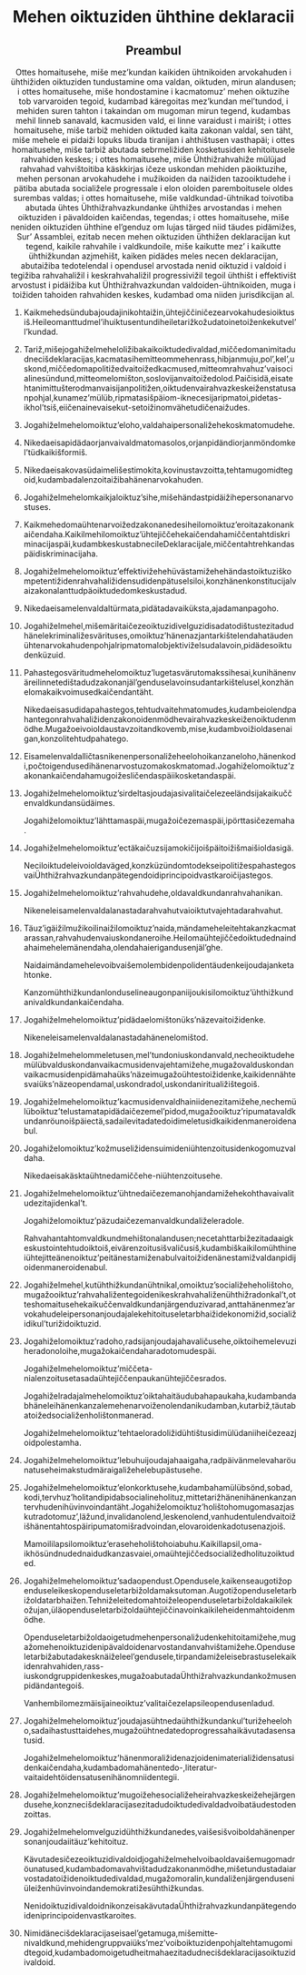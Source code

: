 <h1 align='center'>Mehen oiktuziden ühthine deklaracii</h1>
<h2 align='center'>Preambul</h2>
<p align='center'>Ottes homaitusehe, miše mez’kundan kaikiden ühtnikoiden arvokahuden i ühthižiden oiktuziden tundustamine oma valdan, oiktuden, mirun alandusen; i
ottes homaitusehe, miše hondostamine i kacmatomuz’ mehen oiktuzihe tob varvaroiden tegoid, kudambad käregoitas mez’kundan mel’tundod, i mehiden suren tahton i takaindan om mugoman mirun tegend, kudambas mehil linneb sanavald, kacmusiden vald, ei linne varaidust i mairišt; i
ottes homaitusehe, miše tarbiž mehiden oiktuded kaita zakonan valdal, sen täht, miše mehele ei pidaiži lopuks libuda tiranijan i ahthištusen vasthapäi; i
ottes homaitusehe, miše tarbiž abutada sebrmeližiden kosketusiden kehitoitusele rahvahiden keskes; i
ottes homaitusehe, miše Ühthižrahvahiže mülüjad rahvahad vahvištoitiba käskkirjas ičeze uskondan mehiden päoiktuzihe, mehen personan arvokahudehe i mužikoiden da naižiden tazooiktudehe i pätiba abutada socialižele progressale i elon oloiden paremboitusele oldes surembas valdas; i
ottes homaitusehe, miše valdkundad-ühtnikad toivotiba abutada ühtes Ühthižrahvazkundanke ühthižes arvostandas i mehen oiktuziden i pävaldoiden kaičendas, tegendas; i
ottes homaitusehe, miše neniden oiktuziden ühthine el’genduz om lujas tärged niid täudes pidämižes,
Sur’ Assamblei,
ezitab necen mehen oiktuziden ühthižen deklaracijan kut tegend, kaikile rahvahile i valdkundoile, miše kaikutte mez’ i kaikutte ühthižkundan azjmehišt, kaiken pidädes meles necen deklaracijan, abutaižiba tedotelendal i opendusel arvostada nenid oiktuzid i valdoid i tegižiba rahvahaližil i keskrahvahaližil progressivižil tegoil ühthišt i effektivišt arvostust i pidäižiba kut Ühthižrahvazkundan valdoiden-ühtnikoiden, muga i toižiden tahoiden rahvahiden keskes, kudambad oma niiden jurisdikcijan al.</p>
<ol>
  <li>
    <p>Kaikmehedsündubajoudajinikohtaižin,ühtejiččiničezearvokahudesioiktusiš.Heileomanttudmel’ihuiktusentundiheiletarižkožudatoinetoiženkekutvel’l’kundad.</p>
  </li>
  <li>
    <p>Tariž,mišejogahiželmeheloližibakaikoiktudedivaldad,miččedomanimitadudnecišdeklaracijas,kacmatasihemitteommehenrass,hibjanmuju,pol’,kel’,uskond,miččedomapolitižedvaitoižedkacmused,mitteomrahvahuz’vaisocialinesündund,mitteomelomišton,soslovijanvaitoižedolod.Paičisidä,eisatehtanimittušterodmanvaisijanpolitižen,oiktudenvairahvazkeskeiženstatusanpohjal,kunamez’mülüb,ripmatasišpäiom-iknecesijaripmatoi,pidetas-ikhol’tsiš,eiičenainevaisekut-setoižinomvähetudičenaižudes.</p>
  </li>
  <li>
    <p>Jogahiželmehelomoiktuz’eloho,valdahaipersonaližehekoskmatomudehe.</p>
  </li>
  <li>
    <p>Nikedaeisapidädaorjanvaivaldmatomasolos,orjanpidändiorjanmöndomkel’tüdkaikišformiš.</p>
  </li>
  <li>
    <p>Nikedaeisakovasüdaimelišestimokita,kovinustavzoitta,tehtamugomidtegoid,kudambadalenzoitaižibahänenarvokahuden.</p>
  </li>
  <li>
    <p>Jogahiželmehelomkaikjaloiktuz’sihe,mišehändastpidäižihepersonanarvostuses.</p>
  </li>
  <li>
    <p>Kaikmehedomaühtenarvoižedzakonanedesiheilomoiktuz’eroitazakonankaičendaha.Kaikilmehilomoiktuz’ühtejiččehekaičendahamiččentahtdiskriminacijaspäi,kudambkeskustabnecileDeklaracijale,miččentahtrehkandaspäidiskriminacijaha.</p>
  </li>
  <li>
    <p>Jogahiželmehelomoiktuz’effektivižehehüvästamižehehändastoiktuziškompetentižidenrahvahaližidensudidenpätuselsiloi,konzhänenkonstitucijalvaizakonalanttudpäoiktudedomkeskustadud.</p>
  </li>
  <li>
    <p>Nikedaeisamelenvaldaltürmata,pidätadavaiküksta,ajadamanpagoho.</p>
  </li>
  <li>
    <p>Jogahiželmehel,mišemäritaičezeoiktuzidivelguzidisadatodištustezitadudhänelekriminaližesvärituses,omoiktuz’hänenazjantarkištelendahatäudenühtenarvokahudenpohjalripmatomalobjektiviželsudalavoin,pidädesoiktudenküzuid.</p>
  </li>
  <li>
    <p>Pahastegosväritudmehelomoiktuz’lugetasvärutomakssihesai,kunihänenväreilinnetedištadudzakonanjäl’genduselavoinsudantarkištelusel,konzhänelomakaikvoimusedkaičendantäht.</p>
    <p>Nikedaeisasudidapahastegos,tehtudvaitehmatomudes,kudambeiolendpahantegonrahvahaližidenzakonoidenmödhevairahvazkeskeiženoiktudenmödhe.Mugažoeivoioldaustavzoitandkovemb,mise,kudambvoižioldasenaigan,konzolitehtudpahatego.</p>
  </li>
  <li>
    <p>Eisamelenvaldalličtasnikenenpersonaližeheelohoikanzaneloho,hänenkodi,počtoigendusedihänenarvostuzomakoskmatomad.Jogahiželomoiktuz’zakonankaičendahamugoižesličendaspäiikosketandaspäi.</p>
  </li>
  <li>
    <p>Jogahiželmehelomoiktuz’sirdeltasjoudajasivalitaičelezeeländsijakaikuččenvaldkundansüdäimes.</p>
    <p>Jogahiželomoiktuz’lähttamaspäi,mugažoičezemaspäi,ipörttasičezemaha.</p>
  </li>
  <li>
    <p>Jogahiželmehelomoiktuz’ectäkaičuzsijamokičijoišpäitoižišmaišioldasigä.</p>
    <p>Neciloiktudeleivoioldaväged,konzküzündomtodekseipolitižespahastegosvaiÜhthižrahvazkundanpätegendoidiprincipoidvastkaroičijastegos.</p>
  </li>
  <li>
    <p>Jogahiželmehelomoiktuz’rahvahudehe,oldavaldkundanrahvahanikan.</p>
    <p>Nikeneleisamelenvaldalanastadarahvahutvaioiktutvajehtadarahvahut.</p>
  </li>
  <li>
    <p>Täuz’igäižilmužikoilinaižilomoiktuz’naida,mändameheleitehtakanzkacmatarassan,rahvahudenvaiuskondaneroihe.Heilomaühtejiččedoiktudednaindahaimehelemänendaha,olendahaierigandusenjäl’ghe.</p>
    <p>Naidaimändamehelevoibvaišemolembidenpolidentäudenkeijoudajanketahtonke.</p>
    <p>Kanzomühthižkundanlonduselineaugonpaniijoukisilomoiktuz’ühthižkundanivaldkundankaičendaha.</p>
  </li>
  <li>
    <p>Jogahiželmehelomoiktuz’pidädaelomištonüks’näzevaitoižidenke.</p>
    <p>Nikeneleisamelenvaldalanastadahänenelomištod.</p>
  </li>
  <li>
    <p>Jogahiželmehelommeletusen,mel’tundoniuskondanvald,necheoiktudehemülübvalduskondanvaikacmusidenvajehtamižehe,mugažovalduskondanvaikacmusidenpidämahaüks’näzeimugažoühtestoižidenke,kaikidennähtesvaiüks’näzeopendamal,uskondradol,uskondaniritualižištegoiš.</p>
  </li>
  <li>
    <p>Jogahiželmehelomoiktuz’kacmusidenvaldhainiidenezitamižehe,nechemülüboiktuz’telustamatapidädaičezemel’pidod,mugažooiktuz’ripumatavaldkundanröunoišpäiectä,sadailevitadatedoidimeletusidkaikidenmaneroidenabul.</p>
  </li>
  <li>
    <p>Jogahiželomoiktuz’kožmuseližidensuimideniühtenzoitusidenkogomuzvaldaha.</p>
    <p>Nikedaeisakäsktaühtnedamiččehe-niühtenzoitusehe.</p>
  </li>
  <li>
    <p>Jogahiželmehelomoiktuz’ühtnedaičezemanohjandamižehekohthavaivalitudezitajidenkal’t.</p>
    <p>Jogahiželomoiktuz’päzudaičezemanvaldkundaliželeradole.</p>
    <p>Rahvahantahtomvaldkundmehištonalandusen;necetahttarbižezitadaaigkeskustointehtudoiktoiš,eivärenzoitusišvaličusiš,kudambiškaikilomühthineiühtejitteänenoiktuz’peitänestamiženabulvaitoižidenänestamižvaldanpidijoidenmaneroidenabul.</p>
  </li>
  <li>
    <p>Jogahiželmehel,kutühthižkundanühtnikal,omoiktuz’socialižeheholištoho,mugažooiktuz’rahvahaližentegoidenikeskrahvahaliženühthižradonkal’t,otteshomaitusehekaikuččenvaldkundanjärgenduzivarad,anttahänenmez’arvokahudeleipersonanjoudajalekehitoituseletarbhaižidekonomižid,socialižidikul’turižidoiktuzid.</p>
  </li>
  <li>
    <p>Jogahiželomoiktuz’radoho,radsijanjoudajahavaličusehe,oiktoihemelevuziheradonoloihe,mugažokaičendaharadotomudespäi.</p>
    <p>Jogahiželmehelomoiktuz’miččeta-nialenzoitusetasadaühtejiččenpaukanühtejiččesrados.</p>
    <p>Jogahiželradajalmehelomoiktuz’oiktahaitäudubahapaukaha,kudambandabhäneleihänenkanzalemehenarvoiženolendanikudamban,kutarbiž,täutabatoižedsocialiženholištonmanerad.</p>
    <p>Jogahiželmehelomoiktuz’tehtaeloradoližidühtištusidimülüdaniiheičezeazjoidpolestamha.</p>
  </li>
  <li>
    <p>Jogahiželmehelomoiktuz’lebuhuijoudajahaaigaha,radpäivänmelevaharöunatuseheimakstudmäraigaližehelebupästusehe.</p>
  </li>
  <li>
    <p>Jogahiželmehelomoiktuz’elonkorktusehe,kudambahamülübsönd,sobad,kodi,tervhuz’holitandipidabsocialineholituz,mittetarižhänenihänenkanzantervhudenihüvinvoindantäht.Jogahiželomoiktuz’holištohomugomasazjaskutradotomuz’,läžund,invalidanolend,leskenolend,vanhudentulendvaitoižišhänentahtospäiripumatomišradvoindan,elovaroidenkadotusenazjoiš.</p>
    <p>Mamoililapsilomoiktuz’eraseheholištohoiabuhu.Kaikillapsil,oma-ikhösündnudednaidudkanzasvaiei,omaühtejiččedsocialižedholituzoiktuded.</p>
  </li>
  <li>
    <p>Jogahiželmehelomoiktuz’sadaopendust.Opendusele,kaikenseaugotižopenduseleikeskopenduseletarbižoldamaksutoman.Augotižopenduseletarbižoldatarbhaižen.Tehniželeitedomahtoiželeopenduseletarbižoldakaikilekožujan,üläopenduseletarbižoldaühtejiččinavoinkaikileheidenmahtoidenmödhe.</p>
    <p>Openduseletarbižoldaoigetudmehenpersonaližudenkehitoitamižehe,mugažomehenoiktuzidenipävaldoidenarvostandanvahvištamižehe.Openduseletarbižabutadakesknäiželeel’gendusele,tirpandamiželeisebrastuselekaikidenrahvahiden,rass-iuskondgruppidenkeskes,mugažoabutadaÜhthižrahvazkundankožmusenpidändantegoiš.</p>
    <p>Vanhembilomezmäisijaineoiktuz’valitaičezelapsileopendusenladud.</p>
  </li>
  <li>
    <p>Jogahiželmehelomoiktuz’joudajasühtnedaühthižkundankul’turižeheeloho,sadaihastusttaidehes,mugažoühtnedatedoprogressahaikävutadasensatusid.</p>
    <p>Jogahiželmehelomoiktuz’hänenmoraližidenazjoidenimaterialižidensatusidenkaičendaha,kudambadomahänentedo-,literatur-vaitaidehtöidensatusenihänomniidentegii.</p>
  </li>
  <li>
    <p>Jogahiželmehelomoiktuz’mugoižehesocialižeheirahvazkeskeižehejärgendusehe,konznecišdeklaracijasezitadudoiktudedivaldadvoibatäudestodenzoittas.</p>
  </li>
  <li>
    <p>Jogahiželmehelomvelguzidühthižkundanedes,vaišesišvoiboldahänenpersonanjoudaiitäuz’kehitoituz.</p>
    <p>Kävutadesičezeoiktuzidivaldoidjogahiželmehelvoibaoldavaišemugomadröunatused,kudambadomavahvištadudzakonanmödhe,mišetundustadaiarvostadatoižidenoiktudedivaldad,mugažomoralin,kundaliženjärgenduseniüleiženhüvinvoindandemokratižesühthižkundas.</p>
    <p>NenidoiktuzidivaldoidnikonzeisakävutadaÜhthižrahvazkundanpätegendoideniprincipoidenvastkaroites.</p>
  </li>
  <li>
    <p>Nimidänecišdeklaracijaseisael’getamuga,mišemitte-nivaldkund,mehidengruppvaiüks’mez’voiboiktuzidenpohjaltehtamugomidtegoid,kudambadomoigetudheitmahaezitadudnecišdeklaracijasoiktuzidivaldoid.</p>
  </li>
</ol>